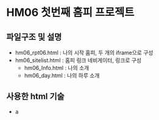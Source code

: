 # HM06 첫번째 홈피 프로젝트

## 파일구조 및 설명
- hm06_rpt06.html : 나의 시작 홈피, 두 개의 iframe으로 구성
- hm06_sitelist.html : 홈피 링크 네비게이터, 링크로 구성
  - hm06_Info.html : 나의 소개
  - hm06_day.html : 나의 하루 소개

## 사용한 html 기술
- a
